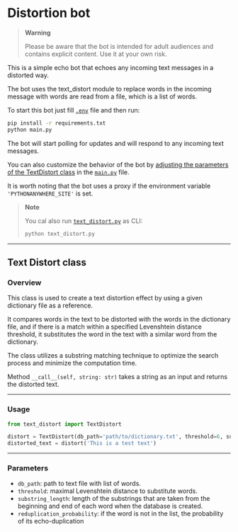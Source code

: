 # Distortion bot

> **Warning**
>
> Please be aware that the bot is intended for adult audiences and contains explicit content. Use it at your own risk.

This is a simple echo bot that echoes any incoming text messages in a distorted way.

The bot uses the text_distort module to replace words in the incoming message with words are read from a file, which is a list of words.

To start this bot just fill [`.env`](.env.example) file and then run:
```bash
pip install -r requirements.txt
python main.py
```

The bot will start polling for updates and will respond to any incoming text messages.

You can also customize the behavior of the bot by [adjusting the parameters of the TextDistort class](#text-distortion) in the [`main.py`](main.py) file.

It is worth noting that the bot uses a proxy if the environment variable `'PYTHONANYWHERE_SITE'` is set.

> **Note**
>
> You cal also run [`text_distort.py`](text_distort.py) as CLI:
> ```bash
> python text_distort.py
> ```

---

## Text Distort class

### Overview
This class is used to create a text distortion effect by using a given dictionary file as a reference.

It compares words in the text to be distorted with the words in the dictionary file, 
and if there is a match within a specified Levenshtein distance threshold, 
it substitutes the word in the text with a similar word from the dictionary.

The class utilizes a substring matching technique to optimize the search process and minimize the computation time.

Method `__call__(self, string: str)` takes a string as an input and returns the distorted text.

---

### Usage
```python
from text_distort import TextDistort

distort = TextDistort(db_path='path/to/dictionary.txt', threshold=6, substring_length=2)
distorted_text = distort('This is a test text')
```

---

### Parameters
- `db_path`: path to text file with list of words.
- `threshold`: maximal Levenshtein distance to substitute words.
- `substring_length`: length of the substrings that are taken from the beginning and end of each word when the database is created.
- `reduplication_probability`: if the word is not in the list, the probability of its echo-duplication